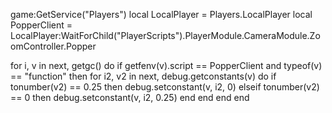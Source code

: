 game:GetService("Players")
local LocalPlayer = Players.LocalPlayer
local PopperClient = LocalPlayer:WaitForChild("PlayerScripts").PlayerModule.CameraModule.ZoomController.Popper

for i, v in next, getgc() do
    if getfenv(v).script == PopperClient and typeof(v) == "function" then
        for i2, v2 in next, debug.getconstants(v) do
            if tonumber(v2) == 0.25 then
                debug.setconstant(v, i2, 0)
            elseif tonumber(v2) == 0 then
                debug.setconstant(v, i2, 0.25)
            end
        end
    end
end
